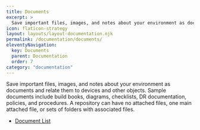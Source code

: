 ```yaml
---
title: Documents
excerpt: >
  Save important files, images, and notes about your environment as documents and relate them to devices and other objects.
icon: flaticon-strategy
layout: layouts/layout-documentation.njk
permalink: /documentation/documents/
eleventyNavigation:
  key: Documents
  parent: Documentation
  order: 7
category: "documentation"
---
```


Save important files, images, and notes about your environment as documents and relate them to devices and other objects. Sample documents include build books, diagrams, checklists, DR documentation, policies, and procedures. A repository can have no attached files, one main attached file, or sets of folders with associated files.

- [Document List](http://demo.itportal.com/v4/app/documents?ClientID=735)
